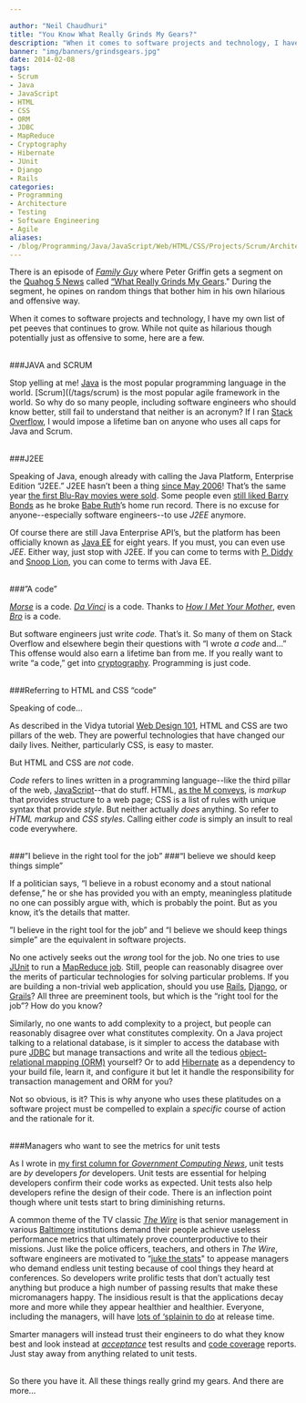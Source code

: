 ```yaml
---

author: "Neil Chaudhuri"
title: "You Know What Really Grinds My Gears?"
description: "When it comes to software projects and technology, I have a list of pet peeves. Here are a few."
banner: "img/banners/grindsgears.jpg"
date: 2014-02-08
tags:
- Scrum
- Java
- JavaScript
- HTML
- CSS
- ORM
- JDBC
- MapReduce
- Cryptography
- Hibernate
- JUnit
- Django
- Rails
categories: 
- Programming
- Architecture
- Testing
- Software Engineering
- Agile
aliases:
- /blog/Programming/Java/JavaScript/Web/HTML/CSS/Projects/Scrum/Architecture/2014/02/08/you-know-what-really-grinds-my-gears
---
```


There is an episode of *[Family Guy](http://www.fox.com/family-guy/)* where Peter Griffin gets a segment on the [Quahog 5 News](http://familyguy.wikia.com/wiki/Quahog_5_News) called
[“What Really Grinds My Gears](http://video.adultswim.com/family-guy/peters-grinding-gears.html)." During the segment, he opines on
random things that bother him in his own hilarious and offensive way.

When it comes to software projects and technology, I have my own list of pet peeves that continues to grow. While not
quite as hilarious though potentially just as offensive to some, here are a few.




<br>
###JAVA and SCRUM

Stop yelling at me! [Java](/tags/java) is the most popular programming language in the world. [Scrum]((/tags/scrum)
is the most popular agile framework
in the world. So why do so many people, including software engineers who should know better, still fail to understand that neither is an acronym? If I ran
[Stack Overflow](http://stackoverflow.com/), I would impose a lifetime ban on anyone who uses all caps for Java and Scrum.

<br>
###J2EE

Speaking of Java, enough already with calling the Java Platform, Enterprise Edition “J2EE.” J2EE hasn’t been a thing
[since May 2006](http://en.wikipedia.org/wiki/Java_Platform,_Enterprise_Edition)! That’s the same year [the first
Blu-Ray movies were sold](http://en.wikipedia.org/wiki/Blu-ray_Disc#Launch_and_sales_developments). Some people even
[still liked Barry Bonds](http://sports.espn.go.com/mlb/news/story?id=2452099) as he broke [Babe Ruth](http://www.baberuth.com/)’s home run record.
There is no excuse for anyone--especially software engineers--to use *J2EE* anymore.

Of course there are still Java Enterprise API’s, but the platform has been officially known as
[Java EE](http://www.oracle.com/technetwork/java/javaee/overview/index.html) for eight years. If you must, you can even
use *JEE*. Either way, just stop with J2EE. If you can come to terms with
[P. Diddy](http://en.wikipedia.org/wiki/Sean_Combs#2001.E2.80.932004:_.22P._Diddy.22_and_The_Saga_Continues) and
[Snoop Lion](http://en.wikipedia.org/wiki/Snoop_Dogg#2012.E2.80.93present:_Snoop_Lion.2C_and_Reincarnated), you can come
to terms with Java EE.

<br>
###”A code”

*[Morse](http://en.wikipedia.org/wiki/Morse_code)* is a code. *[Da Vinci](http://www.imdb.com/title/tt0382625/)* is a
code. Thanks to *[How I Met Your Mother](http://www.imdb.com/title/tt0460649/)*, even
*[Bro](http://how-i-met-your-mother.wikia.com/wiki/The_Bro_Code)* is a code.

But software engineers just write *code.* That’s it. So many of them on Stack Overflow and elsewhere begin their questions
with “I wrote *a code* and…”  This offense would also earn a lifetime ban from me. If you really want to write “a code,”
get into [cryptography](http://en.wikipedia.org/wiki/Cryptography). Programming is just code.

<br>
###Referring to HTML and CSS “code”

Speaking of code…

As described in the Vidya tutorial [Web Design 101](/tutorial/Web/HTML/CSS/JavaScript/2013/10/26/web-design-101), HTML
and CSS are two pillars of the web. They are powerful technologies that have changed our daily lives. Neither,
particularly CSS, is easy to master.

But HTML and CSS are *not* code.

*Code* refers to lines written in a programming language--like the third pillar of the web, [JavaScript](/tags/javascript)--that do stuff.
HTML, [as the M conveys](http://en.wikipedia.org/wiki/HTML), is *markup* that provides structure to a web page; CSS is a
list of rules with unique syntax that provide *style*. But neither actually *does* anything. So refer to *HTML markup* and
*CSS styles*. Calling either *code* is simply an insult to real code everywhere.

<br>
###”I believe in the right tool for the job”
###“I believe we should keep things simple”

If a politician says, “I believe in a robust economy and a stout national defense,” he or she has provided you with an empty,
meaningless platitude no one can possibly argue with, which is probably the point. But as you know, it’s the details that matter.

”I believe in the right tool for the job” and “I believe we should keep things simple” are the equivalent in software projects.

No one actively seeks out the *wrong* tool for the job. No one tries to use [JUnit](http://junit.org/) to run a
[MapReduce job](http://hadoop.apache.org/docs/stable1/mapred_tutorial.html). Still, people can reasonably disagree over
the merits of particular technologies for solving particular problems. If you are building a non-trivial web application,
should you use [Rails](http://rubyonrails.org/), [Django](https://www.djangoproject.com/), or [Grails](http://grails.org/)?
All three are preeminent tools, but which is the “right tool for the job”? How do you know?

Similarly, no one wants to add complexity to a project, but people can reasonably disagree over what constitutes complexity.
On a Java project talking to a relational database, is it simpler to access the database with pure
[JDBC](http://www.oracle.com/technetwork/java/javase/jdbc/index.html) but manage transactions and write all the tedious
[object-relational mapping (ORM)](http://hibernate.org/orm/what-is-an-orm/) yourself? Or to add
[Hibernate](http://hibernate.org/orm/) as a dependency to your build file, learn it, and configure it but let it handle
the responsibility for transaction management and ORM for you?

Not so obvious, is it? This is why anyone who uses these platitudes on a software project must be compelled to explain
a *specific* course of action and the rationale for it.

<br>
###Managers who want to see the metrics for unit tests

As I wrote in [my first column for *Government Computing News*](http://gcn.com/Articles/2013/12/10/software-testing.aspx?Page=1),
unit tests are *by* developers *for* developers. Unit tests are essential for helping developers confirm their code works
as expected. Unit tests also help developers refine the design of their code. There is an inflection point though where
unit tests start to bring diminishing returns.

A common theme of the TV classic *[The Wire](http://www.imdb.com/title/tt0306414/)* is that senior management in various
[Baltimore](http://www.baltimorecity.gov/) institutions demand their people achieve useless performance metrics that ultimately prove counterproductive to their missions. Just
like the police officers, teachers, and others in *The Wire*, software engineers are motivated to “[juke the stats](http://www.youtube.com/watch?v=_ogxZxu6cjM)"
to appease managers who demand endless unit testing because of cool things they heard at conferences.
So developers write prolific tests that don’t actually test anything but produce a high number of
passing results that make these micromanagers happy. The insidious result is that the applications decay more and more while
they appear healthier and healthier. Everyone, including the managers, will have
[lots of ‘splainin to do](http://www.urbandictionary.com/define.php?term=%27splainin%27%20to%20do) at release time.

Smarter managers will instead trust their engineers to do what they know best and look instead at
*[acceptance](http://www.extremeprogramming.org/rules/functionaltests.html)* test results and
[code coverage](http://stackoverflow.com/questions/195008/what-is-code-coverage-and-how-do-you-measure-it) reports.
Just stay away from anything related to unit tests.

<br>
So there you have it. All these things really grind my gears. And there are more...
